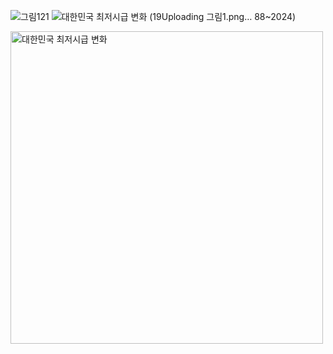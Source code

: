 ![그림121](https://github.com/user-attachments/assets/f3767c56-043a-4f92-ba15-953210e57478)
![대한민국 최저시급 변화 (19![Uploading 그림1.png…]()
88~2024)](https://github.com/skwnddp/skwnddp/assets/119595705/e5175c1d-6e32-4484-a942-d03c12f6ef7c)
<!-- <iframe width="560" height="315" src="https://www.youtube.com/embed/eshNApdKJ5g?si=SEg9rdvi6oQpO4kj" title="YouTube video player" frameborder="0" allow="accelerometer; autoplay; clipboard-write; encrypted-media; gyroscope; picture-in-picture; web-share" allowfullscreen></iframe> -->
<img src="https://github.com/user-attachments/assets/f3767c56-043a-4f92-ba15-953210e57478" width="500" alt="대한민국 최저시급 변화" />
